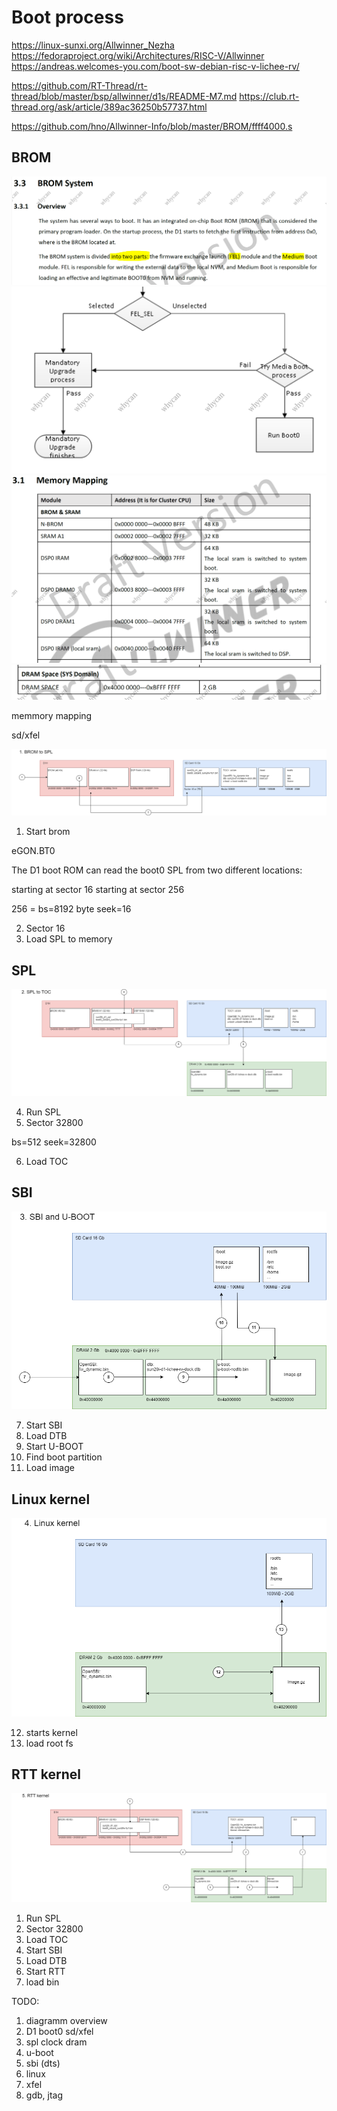 # Boot process

https://linux-sunxi.org/Allwinner_Nezha
https://fedoraproject.org/wiki/Architectures/RISC-V/Allwinner
https://andreas.welcomes-you.com/boot-sw-debian-risc-v-lichee-rv/

https://github.com/RT-Thread/rt-thread/blob/master/bsp/allwinner/d1s/README-M7.md
https://club.rt-thread.org/ask/article/389ac36250b57737.html

https://github.com/hno/Allwinner-Info/blob/master/BROM/ffff4000.s

## BROM

![D1H_brom_overview.png](Pics/D1H_brom_overview.png) 
![D1H_fel_select.png](Pics/D1H_fel_select.png) 
![D1H_brom_memmory.png](Pics/D1H_brom_memmory.png) 
![D1H_dram_space.png](Pics/D1H_dram_space.png) 




memmory mapping

sd/xfel

![boot_process_1.png](Pics/boot_process_1.png) 

1. Start brom

eGON.BT0

The D1 boot ROM can read the boot0 SPL from two different locations:

starting at sector 16
starting at sector 256

256 = bs=8192 byte seek=16



2. Sector 16
3. Load SPL to memory

## SPL
![boot_process_2.png](Pics/boot_process_2.png) 

4. Run SPL
5. Sector 32800

bs=512 seek=32800    

6. Load TOC

## SBI
![boot_process_3.png](Pics/boot_process_3.png) 

7. Start SBI
8. Load DTB
9. Start U-BOOT
10. Find boot partition 
11. Load image

## Linux kernel
![boot_process_4.png](Pics/boot_process_4.png) 

12. starts kernel
13. load root fs

## RTT kernel
![boot_process_5.png](Pics/boot_process_5.png) 

1. Run SPL
2. Sector 32800
3. Load TOC
4. Start SBI
5. Load DTB
6. Start RTT
7. load bin

TODO:

1. diagramm overview
2. D1 boot0 sd/xfel
3. spl clock dram
4. u-boot
5. sbi (dts)
6. linux
7. xfel
7. gdb, jtag   







 



